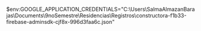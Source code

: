$env:GOOGLE_APPLICATION_CREDENTIALS="C:\Users\SalmaAlmazanBarajas\Documents\9noSemestre\Residencias\Registros\constructora-f1b33-firebase-adminsdk-cjf8x-996d3faa6c.json"